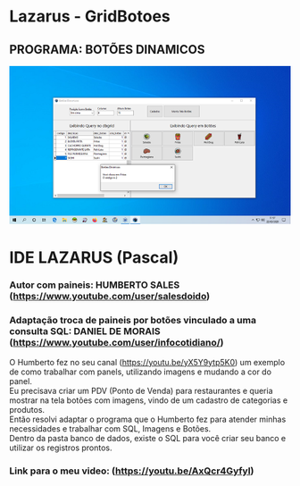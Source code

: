 # Lazarus - GridBotoes
## PROGRAMA: BOTÕES DINAMICOS

![Daniel de Morais - Infocotidiano](./grid_botoes.PNG)

# IDE LAZARUS (Pascal)

### Autor com paineis: HUMBERTO SALES (https://www.youtube.com/user/salesdoido)
### Adaptação troca de paineis por botões vinculado a uma consulta SQL: DANIEL DE MORAIS (https://www.youtube.com/user/infocotidiano/)

O Humberto fez no seu canal (https://youtu.be/yX5Y9ytp5K0) um exemplo de como trabalhar com panels, utilizando imagens e mudando a cor do panel.<br>
Eu precisava criar um PDV (Ponto de Venda) para restaurantes e queria mostrar na tela botões com imagens, vindo de um cadastro de categorias e produtos.<br>
Então resolvi adaptar o programa que o Humberto fez para atender minhas necessidades e trabalhar com SQL, Imagens e Botões.<br>
Dentro da pasta banco de dados, existe o SQL para você criar seu banco e utilizar os registros prontos.<br>

### Link para o meu video: (https://youtu.be/AxQcr4GyfyI)
